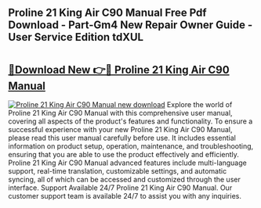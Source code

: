 ## Proline 21 King Air C90 Manual Free Pdf Download - Part-Gm4 New Repair Owner Guide - User Service Edition tdXUL

# <h2><a href="http://bc82970.oget.top/?id=Proline+21+King+Air+C90+Manual">🔗Download New 👉🔴 Proline 21 King Air C90 Manual</a></h2>

[![Proline 21 King Air C90 Manual new download](https://i.imgur.com/5g1atiW.png)](http://bc82970.oget.top/?id=Proline+21+King+Air+C90+Manual)
Explore the world of Proline 21 King Air C90 Manual with this comprehensive user manual, covering all aspects of the product's features and functionality. To ensure a successful experience with your new Proline 21 King Air C90 Manual, please read this user manual carefully before use. It includes essential information on product setup, operation, maintenance, and troubleshooting, ensuring that you are able to use the product effectively and efficiently. Proline 21 King Air C90 Manual advanced features include multi-language support, real-time translation, customizable settings, and automatic syncing, all of which can be accessed and customized through the user interface. Support Available 24/7 Proline 21 King Air C90 Manual. Our customer support team is available 24/7 to assist you with any inquiries.
